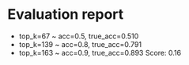 # Evaluation report
+ top_k=67 ~ acc=0.5, true_acc=0.510
+ top_k=139 ~ acc=0.8, true_acc=0.791
+ top_k=163 ~ acc=0.9, true_acc=0.893
Score: 0.16